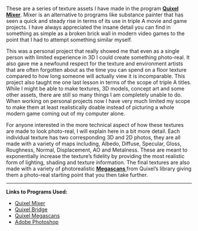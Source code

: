These are a series of texture assets I have made in the program **[Quixel Mixer](https://quixel.com/mixer)**. Mixer is an alternative to programs like substance painter that has seen a quick and steady rise in terms of its use in triple A movie and game projects. I have always appreciated the insane detail you can find in something as simple as a broken brick wall in modern video games to the point that I had to attempt something similar myself.

This was a personal project that really showed me that even as a single person with limited experience in 3D I could create something photo-real. It also gave me a newfound respect for the texture and environment artists that are often forgotten about as the time you can spend on a floor texture compared to how long someone will actually view it is incomparable. This project also taught me one last lesson in terms of the scope of triple A titles. While I might be able to make textures, 3D models, concept art and some other assets, there are still so many things I am completely unable to do. When working on personal projects now I have very much limited my scope to make them at least realistically doable instead of picturing a whole modern game coming out of my computer alone.

For anyone interested in the more technical aspect of how these textures are made to look photo-real, I will explain here in a bit more detail. Each individual texture has two corresponding 3D and 2D photos, they are all made with a variety of maps including, Albedo, Diffuse, Specular, Gloss, Roughness, Normal, Displacement, AO and Metalness. These are meant to exponentially increase the texture’s fidelity by providing the most realistic form of lighting, shading and texture information. The final textures are also made with a variety of photorealistic **[Megascans ](https://quixel.com/megascans)** from Quixel’s library giving them a photo-real starting point that you then take further.

---

**Links to Programs Used:**

- [Quixel Mixer](https://quixel.com/mixer)
- [Quixel Bridge](https://quixel.com/bridge)
- [Quixel Megascans](https://quixel.com/megascans)
- [Adobe Photoshop](https://www.adobe.com/products/photoshop.html)
